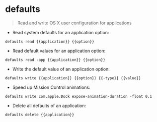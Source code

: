 # defaults

> Read and write OS X user configuration for applications

- Read system defaults for an application option:

`defaults read {{application}} {{option}}`

- Read default values for an application option:

`defaults read -app {{application}} {{option}}`

- Write the default value of an application option:

`defaults write {{application}} {{option}} {{-type}} {{value}}`

- Speed up Mission Control animations:

`defaults write com.apple.Dock expose-animation-duration -float 0.1`

- Delete all defaults of an application:

`defaults delete {{application}}`
